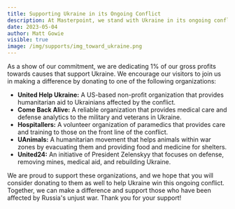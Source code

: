 ```yaml
---
title: Supporting Ukraine in its Ongoing Conflict
description: At Masterpoint, we stand with Ukraine in its ongoing conflict. We have a full-time team member in Kiev, as well as close colleagues and friends there, which makes this issue particularly close to our hearts.
date: 2023-05-04
author: Matt Gowie
visible: true
image: /img/supports/img_toward_ukraine.png
---
```


As a show of our commitment, we are dedicating 1% of our gross profits towards causes that support Ukraine. We encourage our visitors to join us in making a difference by donating to one of the following organizations:

- **United Help Ukraine:** A US-based non-profit organization that provides humanitarian aid to Ukrainians affected by the conflict.
- **Come Back Alive:** A reliable organization that provides medical care and defense analytics to the military and veterans in Ukraine.
- **Hospitallers:** A volunteer organization of paramedics that provides care and training to those on the front line of the conflict.
- **UAnimals:** A humanitarian movement that helps animals within war zones by evacuating them and providing food and medicine for shelters.
- **United24:** An initiative of President Zelenskyy that focuses on defense, removing mines, medical aid, and rebuilding Ukraine.

We are proud to support these organizations, and we hope that you will consider donating to them as well to help Ukraine win this ongoing conflict. Together, we can make a difference and support those who have been affected by Russia's unjust war. Thank you for your support!